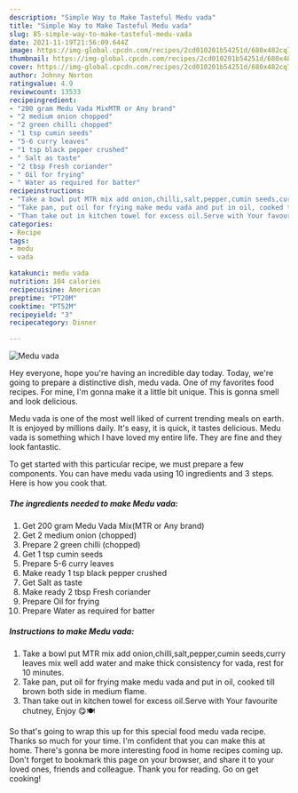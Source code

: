 ```yaml
---
description: "Simple Way to Make Tasteful Medu vada"
title: "Simple Way to Make Tasteful Medu vada"
slug: 85-simple-way-to-make-tasteful-medu-vada
date: 2021-11-19T21:56:09.644Z
image: https://img-global.cpcdn.com/recipes/2cd010201b54251d/680x482cq70/medu-vada-recipe-main-photo.jpg
thumbnail: https://img-global.cpcdn.com/recipes/2cd010201b54251d/680x482cq70/medu-vada-recipe-main-photo.jpg
cover: https://img-global.cpcdn.com/recipes/2cd010201b54251d/680x482cq70/medu-vada-recipe-main-photo.jpg
author: Johnny Norton
ratingvalue: 4.9
reviewcount: 13533
recipeingredient:
- "200 gram Medu Vada MixMTR or Any brand"
- "2 medium onion chopped"
- "2 green chilli chopped"
- "1 tsp cumin seeds"
- "5-6 curry leaves"
- "1 tsp black pepper crushed"
- " Salt as taste"
- "2 tbsp Fresh coriander"
- " Oil for frying"
- " Water as required for batter"
recipeinstructions:
- "Take a bowl put MTR mix add onion,chilli,salt,pepper,cumin seeds,curry leaves mix well add water and make thick consistency for vada, rest for 10 minutes."
- "Take pan, put oil for frying make medu vada and put in oil, cooked till brown both side in medium flame."
- "Than take out in kitchen towel for excess oil.Serve with Your favourite chutney, Enjoy 😋🍽️"
categories:
- Recipe
tags:
- medu
- vada

katakunci: medu vada 
nutrition: 104 calories
recipecuisine: American
preptime: "PT20M"
cooktime: "PT52M"
recipeyield: "3"
recipecategory: Dinner

---
```



![Medu vada](https://img-global.cpcdn.com/recipes/2cd010201b54251d/680x482cq70/medu-vada-recipe-main-photo.jpg)

Hey everyone, hope you're having an incredible day today. Today, we're going to prepare a distinctive dish, medu vada. One of my favorites food recipes. For mine, I'm gonna make it a little bit unique. This is gonna smell and look delicious.



Medu vada is one of the most well liked of current trending meals on earth. It is enjoyed by millions daily. It's easy, it is quick, it tastes delicious. Medu vada is something which I have loved my entire life. They are fine and they look fantastic.


To get started with this particular recipe, we must prepare a few components. You can have medu vada using 10 ingredients and 3 steps. Here is how you cook that.

<!--inarticleads1-->

##### The ingredients needed to make Medu vada:

1. Get 200 gram Medu Vada Mix(MTR or Any brand)
1. Get 2 medium onion (chopped)
1. Prepare 2 green chilli (chopped)
1. Get 1 tsp cumin seeds
1. Prepare 5-6 curry leaves
1. Make ready 1 tsp black pepper crushed
1. Get  Salt as taste
1. Make ready 2 tbsp Fresh coriander
1. Prepare  Oil for frying
1. Prepare  Water as required for batter




<!--inarticleads2-->

##### Instructions to make Medu vada:

1. Take a bowl put MTR mix add onion,chilli,salt,pepper,cumin seeds,curry leaves mix well add water and make thick consistency for vada, rest for 10 minutes.
1. Take pan, put oil for frying make medu vada and put in oil, cooked till brown both side in medium flame.
1. Than take out in kitchen towel for excess oil.Serve with Your favourite chutney, Enjoy 😋🍽️




So that's going to wrap this up for this special food medu vada recipe. Thanks so much for your time. I'm confident that you can make this at home. There's gonna be more interesting food in home recipes coming up. Don't forget to bookmark this page on your browser, and share it to your loved ones, friends and colleague. Thank you for reading. Go on get cooking!

